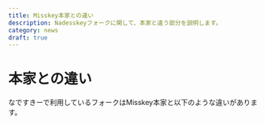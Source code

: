 ```yaml
---
title: Misskey本家との違い
description: Nadesskeyフォークに関して、本家と違う部分を説明します。
category: news
draft: true
---
```


# 本家との違い
なですきーで利用しているフォークはMisskey本家と以下のような違いがあります。